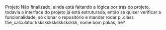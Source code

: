 
Projeto Não finalizado, ainda está faltando a lógica por trás do projeto,
todavia a interface do projeto já está estruturada, então se quiser verificar
a funcionalidade, só clonar o repositório e mandar rodar p .class the_calculator
kskskskskskksksksk, nome bom pakas, né?

